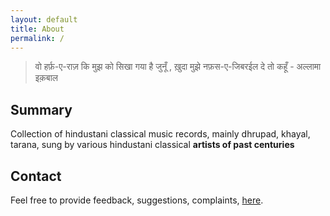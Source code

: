 ```yaml
---
layout: default
title: About
permalink: /
---
```


> वो हर्फ़-ए-राज़ कि मुझ को सिखा गया है जुनूँ , ख़ुदा मुझे नफ़स-ए-जिबरईल दे तो कहूँ - अल्लामा इक़बाल


## Summary
Collection of hindustani classical music records, mainly dhrupad, khayal, tarana, sung by various hindustani classical **artists of past centuries** 


## Contact
Feel free to provide feedback, suggestions, complaints, [here](https://github.com/amandeep511997/hindustani-classical-collection/issues).
